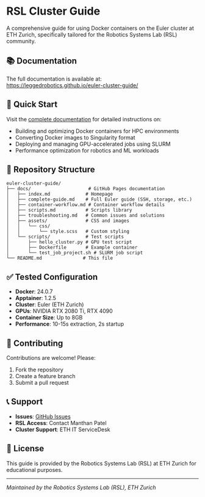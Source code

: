 # RSL Cluster Guide

A comprehensive guide for using Docker containers on the Euler cluster at ETH Zurich, specifically tailored for the Robotics Systems Lab (RSL) community.

## 📚 Documentation

The full documentation is available at: https://leggedrobotics.github.io/euler-cluster-guide/

## 🚀 Quick Start

Visit the [complete documentation](https://leggedrobotics.github.io/euler-cluster-guide/) for detailed instructions on:

- Building and optimizing Docker containers for HPC environments
- Converting Docker images to Singularity format
- Deploying and managing GPU-accelerated jobs using SLURM
- Performance optimization for robotics and ML workloads

## 📁 Repository Structure

```
euler-cluster-guide/
├── docs/                     # GitHub Pages documentation
│   ├── index.md             # Homepage
│   ├── complete-guide.md    # Full Euler guide (SSH, storage, etc.)
│   ├── container-workflow.md # Container workflow details
│   ├── scripts.md           # Scripts library
│   ├── troubleshooting.md   # Common issues and solutions
│   ├── assets/              # CSS and images
│   │   └── css/
│   │       └── style.scss   # Custom styling
│   └── scripts/             # Test scripts
│       ├── hello_cluster.py # GPU test script
│       ├── Dockerfile       # Example container
│       └── test_job_project.sh # SLURM job script
└── README.md               # This file
```

## ✅ Tested Configuration

- **Docker**: 24.0.7
- **Apptainer**: 1.2.5
- **Cluster**: Euler (ETH Zurich)
- **GPUs**: NVIDIA RTX 2080 Ti, RTX 4090
- **Container Size**: Up to 8GB
- **Performance**: 10-15s extraction, 2s startup

## 🤝 Contributing

Contributions are welcome! Please:
1. Fork the repository
2. Create a feature branch
3. Submit a pull request

## 📞 Support

- **Issues**: [GitHub Issues](https://github.com/leggedrobotics/euler-cluster-guide/issues)
- **RSL Access**: Contact Manthan Patel
- **Cluster Support**: ETH IT ServiceDesk

## 📄 License

This guide is provided by the Robotics Systems Lab (RSL) at ETH Zurich for educational purposes.

---

*Maintained by the Robotics Systems Lab (RSL), ETH Zurich*